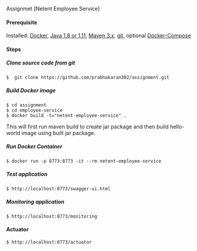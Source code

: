 Assignmet [Netent Employee Service]

#### Prerequisite

Installed: [Docker](https://www.docker.com/), [Java 1.8 or 1.11](https://www.oracle.com/technetwork/java/javase/overview/index.html), [Maven 3.x](https://maven.apache.org/install.html), [git](https://www.digitalocean.com/community/tutorials/how-to-contribute-to-open-source-getting-started-with-git), optional [Docker-Compose](https://docs.docker.com/compose/install/)

#### Steps

##### Clone source code from git
```
$  git clone https://github.com/prabhakaran302/assignment.git
```

##### Build Docker image
```
$ cd assignment
$ cd employee-service
$ docker build -t="netent-employee-service" .
```
This will first run maven build to create jar package and then build hello-world image using built jar package.

##### Run Docker Container
```
$ docker run -p 8773:8773 -it --rm netent-employee-service
```

##### Test application

```
$ http://localhost:8773/swagger-ui.html
```

##### Monitoring application
```
$ http://localhost:8773/monitoring
```

#### Actuator
```
$ http://localhost:8773/actuator
```
